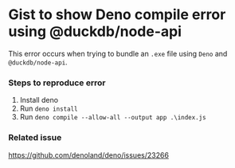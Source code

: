# Gist to show Deno compile error using @duckdb/node-api

This error occurs when trying to bundle an `.exe` file using `Deno` and `@duckdb/node-api`.

### Steps to reproduce error
1. Install deno
2. Run `deno install`
3. Run `deno compile --allow-all --output app .\index.js`

### Related issue

https://github.com/denoland/deno/issues/23266
